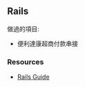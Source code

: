 ## Rails

做過的項目:

- 便利達康超商付款串接

### Resources

- [Rails Guide](http://edgeguides.rubyonrails.org/index.html)
